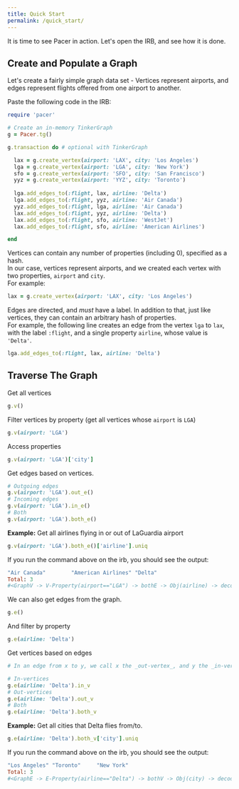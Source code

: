 ```yaml
---
title: Quick Start
permalink: /quick_start/
---
```


It is time to see Pacer in action. Let's open the IRB, and see how it is done. 

## Create and Populate a Graph


Let's create a fairly simple graph data set - Vertices represent airports, 
and edges represent flights offered from one airport to another.

Paste the following code in the IRB:

```ruby
require 'pacer'

# Create an in-memory TinkerGraph
g = Pacer.tg()

g.transaction do # optional with TinkerGraph

  lax = g.create_vertex(airport: 'LAX', city: 'Los Angeles')
  lga = g.create_vertex(airport: 'LGA', city: 'New York')
  sfo = g.create_vertex(airport: 'SFO', city: 'San Francisco')
  yyz = g.create_vertex(airport: 'YYZ', city: 'Toronto')
  
  lga.add_edges_to(:flight, lax, airline: 'Delta')
  lga.add_edges_to(:flight, yyz, airline: 'Air Canada')
  yyz.add_edges_to(:flight, lga, airline: 'Air Canada')
  lax.add_edges_to(:flight, yyz, airline: 'Delta')
  lax.add_edges_to(:flight, sfo, airline: 'WestJet')
  lax.add_edges_to(:flight, sfo, airline: 'American Airlines')

end
```


Vertices can contain any number of properties (including 0), specified as a hash.   
In our case, vertices represent airports, and we created each vertex with two properties, `airport` and `city`.    
For example:

```ruby
lax = g.create_vertex(airport: 'LAX', city: 'Los Angeles')
```



Edges are directed, and _must_ have a label. 
In addition to that, just like vertices, they can contain an arbitrary hash of properties.     
For example, the following line creates an edge from the vertex `lga` to `lax`, with the label `:flight`, and a single property `airline`, whose value is `'Delta'`.

```ruby
lga.add_edges_to(:flight, lax, airline: 'Delta')
```

## Traverse The Graph

Get all vertices

```ruby
g.v()
```

Filter vertices by property (get all vertices whose `airport` is `LGA`)

```ruby
g.v(airport: 'LGA')
```

Access properties

```ruby
g.v(airport: 'LGA')['city']
```

Get edges based on vertices.

```ruby
# Outgoing edges
g.v(airport: 'LGA').out_e()
# Incoming edges
g.v(airport: 'LGA').in_e()
# Both
g.v(airport: 'LGA').both_e()
```

__Example:__ Get all airlines flying in or out of LaGuardia airport

```ruby
g.v(airport: 'LGA').both_e()['airline'].uniq
```

If you run the command above on the irb, you should see the output:

```ruby
"Air Canada"        "American Airlines" "Delta"            
Total: 3
#<GraphV -> V-Property(airport=="LGA") -> bothE -> Obj(airline) -> decode -> uniq>
```

We can also get edges from the graph.

```ruby
g.e()
```

And filter by property

```ruby
g.e(airline: 'Delta')
```

Get vertices based on edges

```ruby
# In an edge from x to y, we call x the _out-vertex_, and y the _in-vertex_.

# In-vertices
g.e(airline: 'Delta').in_v
# Out-vertices
g.e(airline: 'Delta').out_v
# Both
g.e(airline: 'Delta').both_v
```

__Example:__ Get all cities that Delta flies from/to.

```ruby
g.e(airline: 'Delta').both_v['city'].uniq
```

If you run the command above on the irb, you should see the output:

```ruby
"Los Angeles" "Toronto"     "New York"   
Total: 3
#<GraphE -> E-Property(airline=="Delta") -> bothV -> Obj(city) -> decode -> uniq>
```
